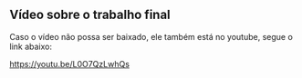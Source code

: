Vídeo sobre o trabalho final 
------
Caso o vídeo não possa ser baixado, ele também está no youtube, segue o link abaixo:

https://youtu.be/L0O7QzLwhQs
